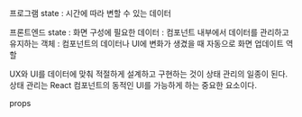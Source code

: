 프로그램 state
: 시간에 따라 변할 수 있는 데이터

프론트엔드 state
: 화면 구성에 필요한 데이터
: 컴포넌트 내부에서 데이터를 관리하고 유지하는 객체
: 컴포넌트의 데이터나 UI에 변화가 생겼을 때 자동으로 화면 업데이트 역할

UX와 UI를 데이터에 맞춰 적절하게 설계하고 구현하는 것이 상태 관리의 일종이 된다.
상태 관리는 React 컴포넌트의 동적인 UI를 가능하게 하는 중요한 요소이다.

props